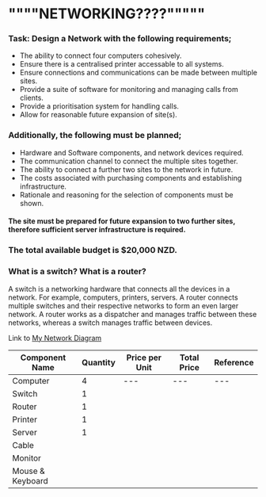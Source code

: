 # """"NETWORKING????"""""

### Task: Design a Network with the following requirements;

- The ability to connect four computers cohesively.
- Ensure there is a centralised printer accessable to all systems.
- Ensure connections and communications can be made between multiple sites.
- Provide a suite of software for monitoring and managing calls from clients.
- Provide a prioritisation system for handling calls.
- Allow for reasonable future expansion of site(s).

### Additionally, the following must be planned;

- Hardware and Software components, and network devices required.
- The communication channel to connect the multiple sites together.
- The ability to connect a further two sites to the network in future.
- The costs associated with purchasing components and establishing infrastructure.
- Rationale and reasoning for the selection of components must be shown.
#### The site must be prepared for future expansion to two further sites, therefore sufficient server infrastructure is required.

### The total available budget is $20,000 NZD.

### What is a switch? What is a router?
A switch is a networking hardware that connects all the devices in a network. For example, computers, printers, servers. A router connects multiple switches and their respective networks to form an even larger network. A router works as a dispatcher and manages traffic between these networks, whereas a switch manages traffic between devices.

Link to [My Network Diagram](https://viewer.diagrams.net/?tags=%7B%7D&highlight=0000ff&edit=_blank&layers=1&nav=1&title=Network-Diagram.drawio#R7Zpbc9soFMc%2FjR%2FXIwld7MfGznZn9jKe9cOm%2B5LBErGYSEJF%2BLaffsECS4DTKG59rfuQwgGDxP%2FHEXDogVG%2B%2Fkxhmf5JEpT1PCdZ98C453lD1%2Bd%2FhWFTGwIX1IY5xUltchvDFP%2BHpNGR1gVOUKVVZIRkDJe6MSZFgWKm2SClZKVXeyGZ3msJ58gyTGOY2dZ%2FcMLS2jrwosb%2BG8LzVPXshsO6JIeqsnyTKoUJWbVM4LEHRpQQVqfy9QhlYuzUuNS%2F%2B%2FWN0t2DUVSwLj%2F4%2Bm%2F6HMFZ9vskH8BZPhs%2FfaW%2FSDGWMFvIF5YPyzZqBPhzlyKZr%2BdC4X6Mq5j0qxVmcYqq%2ForQ1zkli%2FK5NvXAQ%2FWKtomxwzMpyzOedHmyJLhgiD4u%2BRNX0pbAKkWJrPuCs2xEMkK3PQMHhINhJBpklLyiVsnL9t%2BuRCnDx%2FRhiSjDXL8%2F4AxlE1JhhknBy2aEMZK3KnzK8FwUMFJyK5S5GIlH5AayYBkueKeKK%2FGA9phLGUSjaN0ySQ0%2BI5IjRje8iiwFoRxzOSGA4mPV4OU6stm0hVYg60FJ9HzXdCM6T0jdP8CAbzHwF2JCVm6c1pqaTPB3Zbq2ukQFKZChpzRZ42zKkeMkEd08rFLM0LSEsehzxdHjNs5Zkexw%2BRFqDHxdjchWI3RsMcCxxAgsMf7mJPKRul0JvKEuwZkVCA91iXQrVCX%2Fv%2FvB92R3NNlDW%2FZosMcLgiPJHh38JUR0KWTnoqE6fZf%2BY9K7A1t7H9jah96RtB9Y2k9rIW%2FX6bpuP9BE8ALvvH53eOgEjElebj3vMyyS5xJRXKaIwqzql%2FF9Kn6bAzfUpyLo6IajY1Gg9n13DE6KQaBjELi%2Bcg9nA8G9g3B6EEL30vyBd8fg%2FBgE7rkx6LA6QEXySZz4NYuulqz6CoqPDN08iQx3czL7RdbcZsbrds3x5r2hrciCxuj91Q2DdI7YN%2BrJ4wiUaMeStlAtIYI9qzRloyiDDC%2F1w8x96sgeJoL%2BhgPf1Y9HAs8QuH5v%2Bav24aPZkPGBASYp9cBYDW1h2b324fx4HZYVF82PmoDXBpCx1fPN7UNngCIDoMGJAeqwHLlsgFT05LoBsnQ%2FGCCTxGMD1GEhc9kAedcJkGN4oKv9hHWI1R0EUBufFk1vALTNTfhqmr%2BPWIPWxjVmT4o%2Bnm41xXNNSyKzaWXMdg6nM%2BoIJ7goOD0DTjA8EE7PhNM%2FMZx2EPG74LwansLL4sn4WlqntZ15Mr6W7qmXW3Yc1OLpw9t%2Biot7YO5tRFVoIDJDA6HyUi2Ih3tuKAD%2FbV6%2Fa%2Ffv2THZiRTThOJ2IjS2DGp8zxWh8ew42Y9w8o1j%2F9L26ydw8srLXIj33u1t1FL14L2Ouet2Tuy97dO6kXTLtzthzVCaf%2B6LLKrhn0sFM5K1527BaVWwD45uXwUzfnD%2BuWCfvvwMKug364LjXW7k2eYmc%2F0Zaa6Dg8f%2FAQ%3D%3D)

| Component Name | Quantity | Price per Unit | Total Price | Reference | 
| ---|---|---|---|---|
|Computer|4|---|---|---|
|Switch|1|
|Router|1|
|Printer|1|
|Server|1|
|Cable|
|Monitor
|Mouse & Keyboard|


